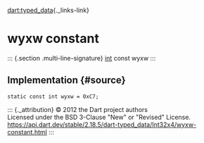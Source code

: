 [dart:typed\_data](../../dart-typed_data/dart-typed_data-library){._links-link}

wyxw constant
=============

::: {.section .multi-line-signature}
[int](../../dart-core/int-class) const wyxw
:::

Implementation {#source}
--------------

``` {.language-dart data-language="dart"}
static const int wyxw = 0xC7;
```

::: {._attribution}
© 2012 the Dart project authors\
Licensed under the BSD 3-Clause \"New\" or \"Revised\" License.\
<https://api.dart.dev/stable/2.18.5/dart-typed_data/Int32x4/wyxw-constant.html>
:::
